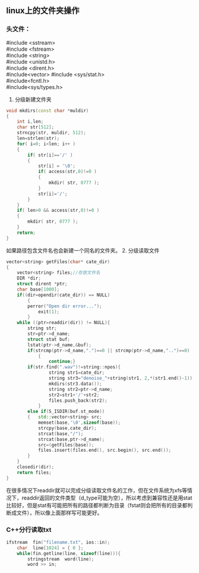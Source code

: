 ## linux上的文件夹操作
### 头文件：  
 #include <sstream\>  
 #include <fstream\>    
 #include <string\>    
 #include <unistd.h>  
 #include <dirent.h>  
 #include<vector\>
 #include <sys/stat.h\>  
 #include<fcntl.h\>  
 #include<sys/types.h\>    
1. 分级新建文件夹
```C++
void mkdirs(const char *muldir)
{
    int i,len;
    char str[512];    
    strncpy(str, muldir, 512);
    len=strlen(str);
    for( i=0; i<len; i++ )
    {
        if( str[i]=='/' )
        {
            str[i] = '\0';
            if( access(str,0)!=0 )
            {
                mkdir( str, 0777 );
            }
            str[i]='/';
        }
    }
    if( len>0 && access(str,0)!=0 )
    {
        mkdir( str, 0777 );
    }
    return;
}
```
如果路径包含文件名也会新建一个同名的文件夹。
2. 分级读取文件
```C++
vector<string> getFiles(char* cate_dir)
{
	vector<string> files;//存放文件名
	DIR *dir;
	struct dirent *ptr;
	char base[1000];
	if((dir=opendir(cate_dir)) == NULL)
		{
		perror("Open dir error...");
			exit(1);
		}
	while ((ptr=readdir(dir)) != NULL){
		string str;
		str=ptr->d_name;
		struct stat buf;
		lstat(ptr->d_name,&buf);
		if(strcmp(ptr->d_name,".")==0 || strcmp(ptr->d_name,"..")==0)    ///current dir OR parrent dir
			{
				continue;}
		if(str.find(".wav")!=string::npos){
				string str1=cate_dir;
				string str3="denoise_"+string(str1, 2,*(str1.end()-1));
				mkdirs(str3.data());
				string str2=ptr->d_name;
				str2=str1+'/'+str2;
				files.push_back(str2);
			}
		else if(S_ISDIR(buf.st_mode))
		{	std::vector<string> src;
			memset(base,'\0',sizeof(base));
			strcpy(base,cate_dir);
			strcat(base,"/");
			strcat(base,ptr->d_name);
			src=(getFiles(base));
			files.insert(files.end(), src.begin(), src.end());
		}
	}
	closedir(dir);
	return files;
}
```
在很多情况下readdir就可以完成分级读取文件名的工作，但在文件系统为xfs等情况下，readdir返回的文件类型（d_type可能为空），所以考虑到兼容性还是用stat比较好，但是stat有可能把所有的路径都判断为目录（fstat则会把所有的目录都判断成文件），所以像上面那样写可能更好。
### C++分行读取txt
```C++
ifstream  fin("filename.txt", ios::in);
	char  line[1024] = { 0 };
	while(fin.getline(line, sizeof(line))){
		stringstream  word(line);
		word >> in;
```
